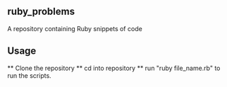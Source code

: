 ## ruby_problems
A repository containing Ruby snippets of code

## Usage
** Clone the repository
** cd into repository
** run "ruby file_name.rb" to run the scripts.
